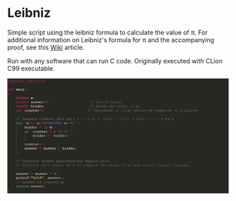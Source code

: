 # Leibniz
Simple script using the leibniz formula to calculate the value of π.
For additional information on Leibniz's formula for π and the accompanying proof, see this [Wiki](https://en.wikipedia.org/wiki/Leibniz_formula_for_%CF%80) article. 

Run with any software that can run C code.
Originally executed with CLion C99 executable.

![image](https://github.com/anmelus/Leibniz/blob/master/Leipic.png)
